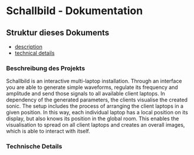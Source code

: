# Schallbild - Dokumentation

## Struktur dieses Dokuments
* [description](#description)
* [technical details](#techdetails)


### Beschreibung des Projekts <a name="description"></a>
Schallbild is an interactive multi-laptop installation. Through an interface you are able to generate simple waveforms, regulate its frequency and amplitude and send those signals to all available client laptops. In dependency of the generated parameters, the clients visualise the created sonic.
The setup includes the process of arranging the client laptops in a given position. In this way, each individual laptop has a local position on its display, but also knows its position in the global room. This enables the visualisation to spread on all client laptops and creates an overall images, which is able to interact with itself.

### Technische Details <a name="techdetails"></a>



